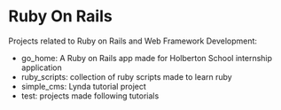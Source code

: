# Ruby On Rails

Projects related to Ruby on Rails and Web Framework Development:
- go_home: A Ruby on Rails app made for Holberton School internship application
- ruby_scripts: collection of ruby scripts made to learn ruby
- simple_cms: Lynda tutorial project
- test: projects made following tutorials